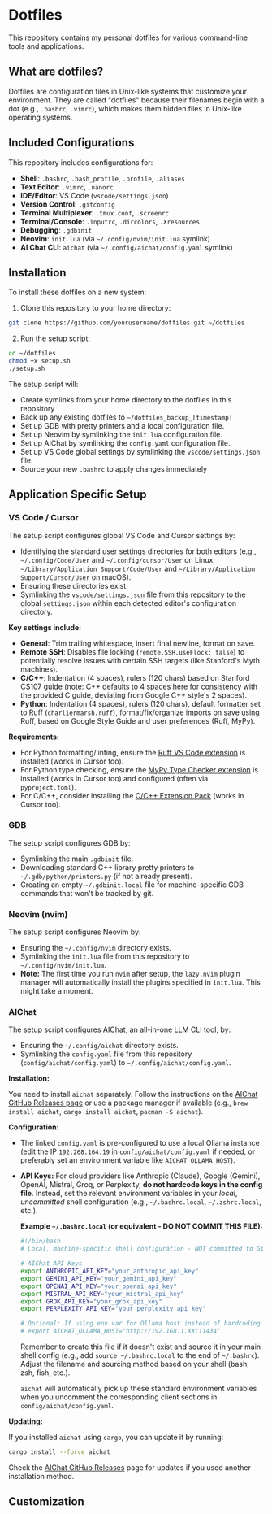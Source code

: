 # Dotfiles

This repository contains my personal dotfiles for various command-line tools and applications.

## What are dotfiles?

Dotfiles are configuration files in Unix-like systems that customize your environment. They are called "dotfiles" because their filenames begin with a dot (e.g., `.bashrc`, `.vimrc`), which makes them hidden files in Unix-like operating systems.

## Included Configurations

This repository includes configurations for:

- **Shell**: `.bashrc`, `.bash_profile`, `.profile`, `.aliases`
- **Text Editor**: `.vimrc`, `.nanorc`
- **IDE/Editor**: VS Code (`vscode/settings.json`)
- **Version Control**: `.gitconfig`
- **Terminal Multiplexer**: `.tmux.conf`, `.screenrc`
- **Terminal/Console**: `.inputrc`, `.dircolors`, `.Xresources`
- **Debugging**: `.gdbinit`
- **Neovim**: `init.lua` (via `~/.config/nvim/init.lua` symlink)
- **AI Chat CLI**: `aichat` (via `~/.config/aichat/config.yaml` symlink)

## Installation

To install these dotfiles on a new system:

1. Clone this repository to your home directory:
```bash
git clone https://github.com/yourusername/dotfiles.git ~/dotfiles
```

2. Run the setup script:
```bash
cd ~/dotfiles
chmod +x setup.sh
./setup.sh
```

The setup script will:
- Create symlinks from your home directory to the dotfiles in this repository
- Back up any existing dotfiles to `~/dotfiles_backup_[timestamp]`
- Set up GDB with pretty printers and a local configuration file.
- Set up Neovim by symlinking the `init.lua` configuration file.
- Set up AIChat by symlinking the `config.yaml` configuration file.
- Set up VS Code global settings by symlinking the `vscode/settings.json` file.
- Source your new `.bashrc` to apply changes immediately

## Application Specific Setup

### VS Code / Cursor

The setup script configures global VS Code and Cursor settings by:
- Identifying the standard user settings directories for both editors (e.g., `~/.config/Code/User` and `~/.config/cursor/User` on Linux; `~/Library/Application Support/Code/User` and `~/Library/Application Support/Cursor/User` on macOS).
- Ensuring these directories exist.
- Symlinking the `vscode/settings.json` file from this repository to the global `settings.json` within each detected editor's configuration directory.

**Key settings include:**
- **General**: Trim trailing whitespace, insert final newline, format on save.
- **Remote SSH**: Disables file locking (`remote.SSH.useFlock: false`) to potentially resolve issues with certain SSH targets (like Stanford's Myth machines).
- **C/C++**: Indentation (4 spaces), rulers (120 chars) based on Stanford CS107 guide (note: C++ defaults to 4 spaces here for consistency with the provided C guide, deviating from Google C++ style's 2 spaces).
- **Python**: Indentation (4 spaces), rulers (120 chars), default formatter set to Ruff (`charliermarsh.ruff`), format/fix/organize imports on save using Ruff, based on Google Style Guide and user preferences (Ruff, MyPy).

**Requirements:**
- For Python formatting/linting, ensure the [Ruff VS Code extension](https://marketplace.visualstudio.com/items?itemName=charliermarsh.ruff) is installed (works in Cursor too).
- For Python type checking, ensure the [MyPy Type Checker extension](https://marketplace.visualstudio.com/items?itemName=ms-python.mypy-type-checker) is installed (works in Cursor too) and configured (often via `pyproject.toml`).
- For C/C++, consider installing the [C/C++ Extension Pack](https://marketplace.visualstudio.com/items?itemName=ms-vscode.cpptools-extension-pack) (works in Cursor too).

### GDB

The setup script configures GDB by:
- Symlinking the main `.gdbinit` file.
- Downloading standard C++ library pretty printers to `~/.gdb/python/printers.py` (if not already present).
- Creating an empty `~/.gdbinit.local` file for machine-specific GDB commands that won't be tracked by git.

### Neovim (nvim)

The setup script configures Neovim by:
- Ensuring the `~/.config/nvim` directory exists.
- Symlinking the `init.lua` file from this repository to `~/.config/nvim/init.lua`.
- **Note:** The first time you run `nvim` after setup, the `lazy.nvim` plugin manager will automatically install the plugins specified in `init.lua`. This might take a moment.

### AIChat

The setup script configures [AIChat](https://github.com/sigoden/aichat), an all-in-one LLM CLI tool, by:
- Ensuring the `~/.config/aichat` directory exists.
- Symlinking the `config.yaml` file from this repository (`config/aichat/config.yaml`) to `~/.config/aichat/config.yaml`.

**Installation:**

You need to install `aichat` separately. Follow the instructions on the [AIChat GitHub Releases page](https://github.com/sigoden/aichat/releases) or use a package manager if available (e.g., `brew install aichat`, `cargo install aichat`, `pacman -S aichat`).

**Configuration:**

- The linked `config.yaml` is pre-configured to use a local Ollama instance (edit the IP `192.268.164.19` in `config/aichat/config.yaml` if needed, or preferably set an environment variable like `AICHAT_OLLAMA_HOST`).
- **API Keys:** For cloud providers like Anthropic (Claude), Google (Gemini), OpenAI, Mistral, Groq, or Perplexity, **do not hardcode keys in the config file**. Instead, set the relevant environment variables in your *local*, *uncommitted* shell configuration (e.g., `~/.bashrc.local`, `~/.zshrc.local`, etc.).

  **Example `~/.bashrc.local` (or equivalent - DO NOT COMMIT THIS FILE):**
  ```bash
  #!/bin/bash
  # Local, machine-specific shell configuration - NOT committed to Git.

  # AIChat API Keys
  export ANTHROPIC_API_KEY="your_anthropic_api_key"
  export GEMINI_API_KEY="your_gemini_api_key"
  export OPENAI_API_KEY="your_openai_api_key"
  export MISTRAL_API_KEY="your_mistral_api_key"
  export GROK_API_KEY="your_grok_api_key"
  export PERPLEXITY_API_KEY="your_perplexity_api_key"

  # Optional: If using env var for Ollama host instead of hardcoding in config.yaml
  # export AICHAT_OLLAMA_HOST="http://192.168.1.XX:11434"
  ```
  Remember to create this file if it doesn't exist and source it in your main shell config (e.g., add `source ~/.bashrc.local` to the end of `~/.bashrc`). Adjust the filename and sourcing method based on your shell (bash, zsh, fish, etc.).

  `aichat` will automatically pick up these standard environment variables when you uncomment the corresponding client sections in `config/aichat/config.yaml`.

**Updating:**

If you installed `aichat` using `cargo`, you can update it by running:
```bash
cargo install --force aichat
```
Check the [AIChat GitHub Releases](https://github.com/sigoden/aichat/releases) page for updates if you used another installation method.

## Customization